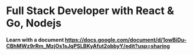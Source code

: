 # Full Stack Developer with React & Go, Nodejs

#### Learn with a document https://docs.google.com/document/d/1owBiDu-CBhMWz9rRm_MzjOs1sJqPSLBKyAfut2obbyY/edit?usp=sharing
